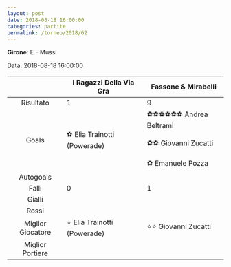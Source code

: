 ```yaml
---
layout: post
date: 2018-08-18 16:00:00
categories: partite
permalink: /torneo/2018/62
---
```

**Girone**: E - Mussi

Data: 2018-08-18 16:00:00

| | I Ragazzi Della Via Gra | Fassone & Mirabelli |
|:-----:|-----|-----|
Risultato|1|9
Goals|⚽ Elia Trainotti (Powerade)|⚽⚽⚽⚽⚽⚽ Andrea Beltrami<br/><br/>⚽⚽ Giovanni Zucatti<br/><br/>⚽ Emanuele Pozza<br/>
Autogoals||
Falli|0|1
Gialli||
Rossi||
Miglior Giocatore|⭐ Elia Trainotti (Powerade)<br/>|⭐⭐ Giovanni Zucatti<br/>
Miglior Portiere||